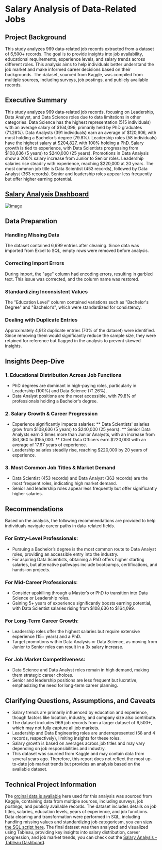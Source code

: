 # Salary Analysis of Data-Related Jobs  
## Project Background
This study analyzes 969 data-related job records extracted from a dataset of 6,500+ records. The goal is to provide insights into job availability, educational requirements, experience levels, and salary trends across different roles. This analysis aims to help individuals better understand the job market and make informed career decisions based on their backgrounds.
The dataset, sourced from Kaggle, was compiled from multiple sources, including surveys, job postings, and publicly available records.
## Executive Summary
This study analyzes 969 data-related job records, focusing on Leadership, Data Analyst, and Data Science roles due to data limitations in other categories.
Data Science has the highest representation (515 individuals) with an average salary of $164,099, primarily held by PhD graduates (71.26%). Data Analysts (391 individuals) earn an average of $120,606, with most holding a Bachelor’s degree (79.8%). Leadership roles (58 individuals) have the highest salary at $204,827, with 100% holding a PhD.
Salary growth is tied to experience, with Data Scientists progressing from $108,636 (5 years) to $240,000 (25 years). Promotions in Data Analysis show a 200% salary increase from Junior to Senior roles. Leadership salaries rise steadily with experience, reaching $220,000 at 20 years.
The most common job title is Data Scientist (453 records), followed by Data Analyst (363 records). Senior and leadership roles appear less frequently but offer higher earning potential.
## [Salary Analysis Dashboard](https://public.tableau.com/views/salary_analysis_entry/Dashboard1?:language=en-US&publish=yes&:sid=&:redirect=auth&:display_count=n&:origin=viz_share_link)
[![image](https://github.com/user-attachments/assets/3586780d-c77d-4386-b7c7-98f48188b409)](https://public.tableau.com/views/salary_analysis_entry/Dashboard1?:language=en-US&publish=yes&:sid=&:redirect=auth&:display_count=n&:origin=viz_share_link)


## Data Preparation
### Handling Missing Data
The dataset contained 6,699 entries after cleaning. Since data was imported from Excel to SQL, empty rows were removed before analysis.
### Correcting Import Errors
During import, the "age" column had encoding errors, resulting in garbled text. This issue was corrected, and the column name was restored.
### Standardizing Inconsistent Values
The "Education Level" column contained variations such as "Bachelor's Degree" and "Bachelor’s", which were standardized for consistency.
### Dealing with Duplicate Entries
Approximately 4,913 duplicate entries (70% of the dataset) were identified. Since removing them would significantly reduce the sample size, they were retained for reference but flagged in the analysis to prevent skewed insights.

## Insights Deep-Dive
### 1.	Educational Distribution Across Job Functions
* PhD degrees are dominant in high-paying roles, particularly in Leadership (100%) and Data Science (71.26%).
* Data Analyst positions are the most accessible, with 79.8% of professionals holding a Bachelor's degree.
### 2.	Salary Growth & Career Progression
*	Experience significantly impacts salaries:
** Data Scientists' salaries grow from $108,636 (5 years) to $240,000 (25 years).
**	Senior Data Analysts earn 3 times more than Junior Analysts, with an increase from $51,360 to $155,000.
**	Chief Data Officers earn $220,000 with an average of 17.67 years of experience.
*	Leadership salaries steadily rise, reaching $220,000 by 20 years of experience.
### 3.	Most Common Job Titles & Market Demand
* Data Scientist (453 records) and Data Analyst (363 records) are the most frequent roles, indicating high market demand.
*	Senior and leadership roles appear less frequently but offer significantly higher salaries.

## Recommendations
Based on the analysis, the following recommendations are provided to help individuals navigate career paths in data-related fields. 
### For Entry-Level Professionals:
* Pursuing a Bachelor’s degree is the most common route to Data Analyst roles, providing an accessible entry into the industry.
*	For aspiring Data Scientists, obtaining a PhD offers higher starting salaries, but alternative pathways include bootcamps, certifications, and hands-on projects.
### For Mid-Career Professionals:
* Consider upskilling through a Master’s or PhD to transition into Data Science or Leadership roles.
* Gaining 5+ years of experience significantly boosts earning potential, with Data Scientist salaries rising from $108,636 to $164,099.
### For Long-Term Career Growth:
* Leadership roles offer the highest salaries but require extensive experience (15+ years) and a PhD.
*	Target promotions within Data Analysis or Data Science, as moving from Junior to Senior roles can result in a 3x salary increase.
### For Job Market Competitiveness:
*	Data Science and Data Analyst roles remain in high demand, making them strategic career choices.
*	Senior and leadership positions are less frequent but lucrative, emphasizing the need for long-term career planning.

## Clarifying Questions, Assumptions, and Caveats
*	Salary trends are primarily influenced by education and experience, though factors like location, industry, and company size also contribute.
*	The dataset includes 969 job records from a larger dataset of 6,500+, which may not fully capture all job markets.
*	Leadership and Data Engineering roles are underrepresented (58 and 4 records, respectively), limiting insights for these roles.
*	Salary growth is based on averages across job titles and may vary depending on job responsibilities and industry.
*	This dataset was sourced from Kaggle and may contain data from several years ago. Therefore, this report does not reflect the most up-to-date job market trends but provides an analysis based on the available dataset.

## Technical Project Information
The [orginal data is avaliable](salary_data.json) here used for this analysis was sourced from Kaggle, containing data from multiple sources, including surveys, job postings, and publicly available records. The dataset includes details on job titles, salaries, education levels, years of experience, and job functions.
Data cleaning and transformation were performed in SQL, including handling missing values and standardizing job categoriesm, you can [view the SQL script here](salary_sql.sql). The final dataset was then analyzed and visualized using Tableau, providing key insights into salary distribution, career progression, and job market trends, you can check out the [Salary Analysis - Tableau Dashboard](https://public.tableau.com/views/salary_analysis_entry/Dashboard1?:language=en-US&publish=yes&:sid=&:redirect=auth&:display_count=n&:origin=viz_share_link).

